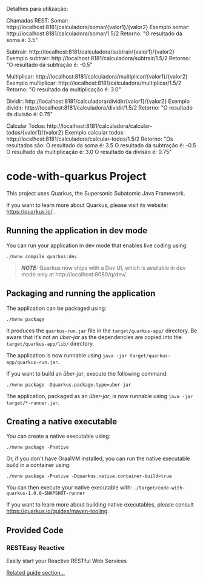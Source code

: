 Detalhes para utilização:

Chamadas REST:
Somar: http://localhost:8181/calculadora/somar/{valor1}/{valor2}
Exemplo somar: http://localhost:8181/calculadora/somar/1.5/2
Retorno: "O resultado da soma é: 3.5"

Subtrair: http://localhost:8181/calculadora/subtrair/{valor1}/{valor2}
Exemplo subtrair: http://localhost:8181/calculadora/subtrair/1.5/2
Retorno: "O resultado da subtração é: -0.5"

Multiplicar: http://localhost:8181/calculadora/multiplicar/{valor1}/{valor2}
Exemplo multiplicar: http://localhost:8181/calculadora/multiplicar/1.5/2
Retorno: "O resultado da multiplicação é: 3.0"

Dividir: http://localhost:8181/calculadora/dividir/{valor1}/{valor2}
Exemplo dividir: http://localhost:8181/calculadora/dividir/1.5/2
Retorno: "O resultado da divisão é: 0.75"

Calcular Todos: http://localhost:8181/calculadora/calcular-todos/{valor1}/{valor2}
Exemplo calcular todos: http://localhost:8181/calculadora/calcular-todos/1.5/2
Retorno: "Os resultados são:
            O resultado da soma é: 3.5
            O resultado da subtração é: -0.5
            O resultado da multiplicação é: 3.0
            O resultado da divisão é: 0.75"



# code-with-quarkus Project

This project uses Quarkus, the Supersonic Subatomic Java Framework.

If you want to learn more about Quarkus, please visit its website: https://quarkus.io/ .

## Running the application in dev mode

You can run your application in dev mode that enables live coding using:
```shell script
./mvnw compile quarkus:dev
```

> **_NOTE:_**  Quarkus now ships with a Dev UI, which is available in dev mode only at http://localhost:8080/q/dev/.

## Packaging and running the application

The application can be packaged using:
```shell script
./mvnw package
```
It produces the `quarkus-run.jar` file in the `target/quarkus-app/` directory.
Be aware that it’s not an _über-jar_ as the dependencies are copied into the `target/quarkus-app/lib/` directory.

The application is now runnable using `java -jar target/quarkus-app/quarkus-run.jar`.

If you want to build an _über-jar_, execute the following command:
```shell script
./mvnw package -Dquarkus.package.type=uber-jar
```

The application, packaged as an _über-jar_, is now runnable using `java -jar target/*-runner.jar`.

## Creating a native executable

You can create a native executable using: 
```shell script
./mvnw package -Pnative
```

Or, if you don't have GraalVM installed, you can run the native executable build in a container using: 
```shell script
./mvnw package -Pnative -Dquarkus.native.container-build=true
```

You can then execute your native executable with: `./target/code-with-quarkus-1.0.0-SNAPSHOT-runner`

If you want to learn more about building native executables, please consult https://quarkus.io/guides/maven-tooling.

## Provided Code

### RESTEasy Reactive

Easily start your Reactive RESTful Web Services

[Related guide section...](https://quarkus.io/guides/getting-started-reactive#reactive-jax-rs-resources)
